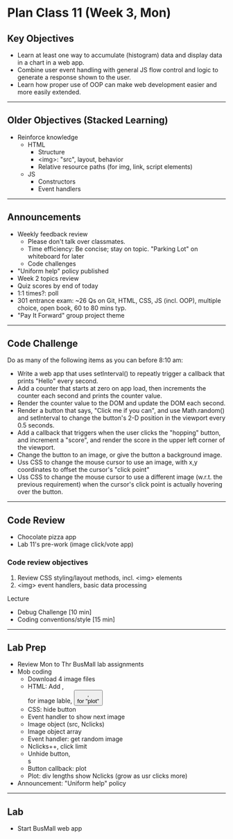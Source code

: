 # Plan Class 11 (Week 3, Mon)

## Key Objectives
- Learn at least one way to accumulate (histogram) data and display data in a chart in a web app.
- Combine user event handling with general JS flow control and logic to generate a response shown to the user.
- Learn how proper use of OOP can make web development easier and more easily extended.

---
## Older Objectives (Stacked Learning)
- Reinforce knowledge
  - HTML
    - Structure
    - &lt;img&gt;: "src", layout, behavior
    - Relative resource paths (for img, link, script elements)
  - JS
    - Constructors
    - Event handlers

---
## Announcements
- Weekly feedback review
  - Please don't talk over classmates.
  - Time efficiency: Be concise; stay on topic. "Parking Lot" on whiteboard for later
  - Code challenges
- "Uniform help" policy published
- Week 2 topics review
- Quiz scores by end of today
- 1:1 times?: poll
- 301 entrance exam: ~26 Qs on Git, HTML, CSS, JS (incl. OOP), multiple choice, open book, 60 to 80 mins typ.
- "Pay It Forward" group project theme

---
## Code Challenge
Do as many of the following items as you can before 8:10 am:
- Write a web app that uses setInterval() to repeatly trigger a callback that prints "Hello" every second.
- Add a counter that starts at zero on app load, then increments the counter each second and prints the counter value.
- Render the counter value to the DOM and update the DOM each second.
- Render a button that says, "Click me if you can", and use Math.random() and setInterval to change the button's 2-D position in the viewport every 0.5 seconds.
- Add a callback that triggers when the user clicks the "hopping" button, and increment a "score", and render the score in the upper left corner of the viewport.
- Change the button to an image, or give the button a background image.
- Uss CSS to change the mouse cursor to use an image, with x,y coordinates to offset the cursor's "click point"
- Uss CSS to change the mouse cursor to use a different image (w.r.t. the previous requirement) when the cursor's click point is actually hovering over the button.

---
## Code Review
- Chocolate pizza app
- Lab 11's pre-work (image click/vote app)

### Code review objectives
1. Review CSS styling/layout methods, incl. &lt;img&gt; elements
2. &lt;img&gt; event handlers, basic data processing

Lecture
- Debug Challenge [10 min]
- Coding conventions/style [15 min]

---
## Lab Prep
- Review Mon to Thr BusMall lab assignments
- Mob coding
  - Download 4 image files
  - HTML: Add <img>, <div> for image lable, <button>, <div> for "plot"
  - CSS: hide button
  - Event handler to show next image
  - Image object (src, Nclicks)
  - Image object array
  - Event handler: get random image
  - Nclicks++, click limit
  - Unhide button, <div>s
  - Button callback: plot
  - Plot: div lengths show Nclicks (grow as usr clicks more)
- Announcement: "Uniform help" policy

---
## Lab
- Start BusMall web app